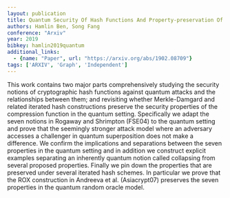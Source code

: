 ```yaml
---
layout: publication
title: Quantum Security Of Hash Functions And Property-preservation Of Iterated Hashing
authors: Hamlin Ben, Song Fang
conference: "Arxiv"
year: 2019
bibkey: hamlin2019quantum
additional_links:
  - {name: "Paper", url: "https://arxiv.org/abs/1902.08709"}
tags: ['ARXIV', 'Graph', 'Independent']
---
```

This work contains two major parts comprehensively studying the security notions of cryptographic hash functions against quantum attacks and the relationships between them; and revisiting whether Merkle-Damgard and related iterated hash constructions preserve the security properties of the compression function in the quantum setting. Specifically we adapt the seven notions in Rogaway and Shrimpton (FSE04) to the quantum setting and prove that the seemingly stronger attack model where an adversary accesses a challenger in quantum superposition does not make a difference. We confirm the implications and separations between the seven properties in the quantum setting and in addition we construct explicit examples separating an inherently quantum notion called collapsing from several proposed properties. Finally we pin down the properties that are preserved under several iterated hash schemes. In particular we prove that the ROX construction in Andreeva et al. (Asiacrypt07) preserves the seven properties in the quantum random oracle model.
